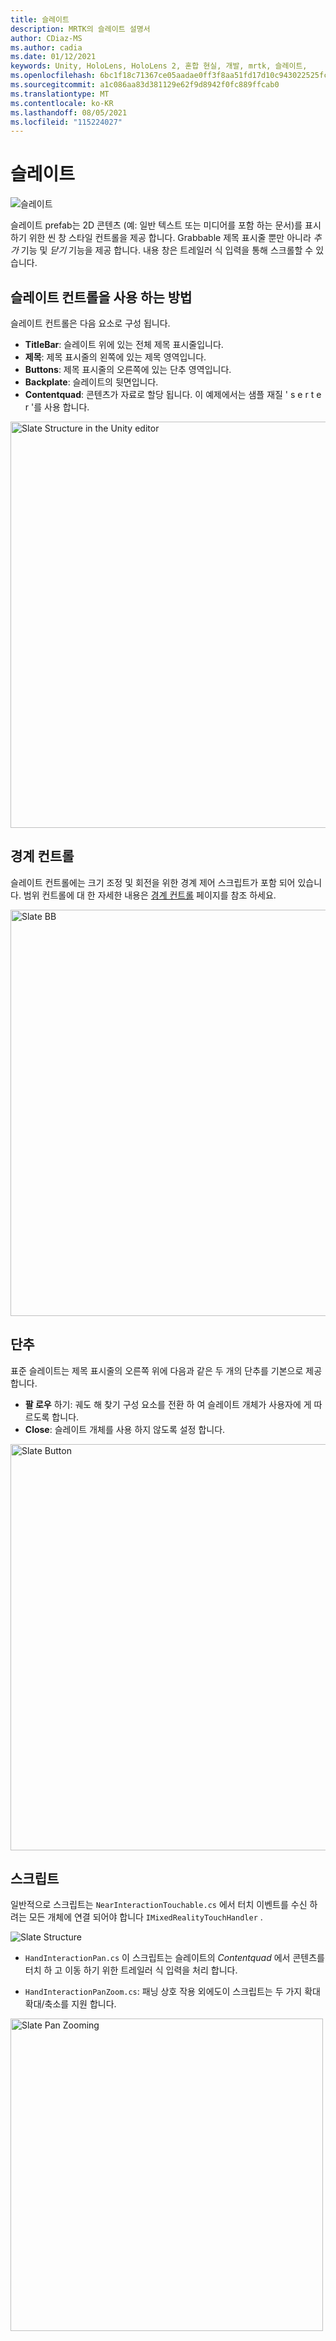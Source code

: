 ```yaml
---
title: 슬레이트
description: MRTK의 슬레이트 설명서
author: CDiaz-MS
ms.author: cadia
ms.date: 01/12/2021
keywords: Unity, HoloLens, HoloLens 2, 혼합 현실, 개발, mrtk, 슬레이트,
ms.openlocfilehash: 6bc1f18c71367ce05aadae0ff3f8aa51fd17d10c943022525fc5043d8d7989a2
ms.sourcegitcommit: a1c086aa83d381129e62f9d8942f0fc889ffcab0
ms.translationtype: MT
ms.contentlocale: ko-KR
ms.lasthandoff: 08/05/2021
ms.locfileid: "115224027"
---
```

# <a name="slate"></a>슬레이트

![슬레이트](../images/slate/MRTK_Slate_Main.png)

슬레이트 prefab는 2D 콘텐츠 (예: 일반 텍스트 또는 미디어를 포함 하는 문서)를 표시 하기 위한 씬 창 스타일 컨트롤을 제공 합니다. Grabbable 제목 표시줄 뿐만 아니라 *추가* 기능 및 *닫기* 기능을 제공 합니다. 내용 창은 트레일러 식 입력을 통해 스크롤할 수 있습니다.

## <a name="how-to-use-a-slate-control"></a>슬레이트 컨트롤을 사용 하는 방법

슬레이트 컨트롤은 다음 요소로 구성 됩니다.

* **TitleBar**: 슬레이트 위에 있는 전체 제목 표시줄입니다.
* **제목**: 제목 표시줄의 왼쪽에 있는 제목 영역입니다.
* **Buttons**: 제목 표시줄의 오른쪽에 있는 단추 영역입니다.
* **Backplate**: 슬레이트의 뒷면입니다.
* **Contentquad**: 콘텐츠가 자료로 할당 됩니다. 이 예제에서는 샘플 재질 ' s e r t e r '를 사용 합니다.

<img src="../images/slate/MRTK_SlateStructure.jpg" width="650" alt="Slate Structure in the Unity editor">

## <a name="bounds-control"></a>경계 컨트롤

슬레이트 컨트롤에는 크기 조정 및 회전을 위한 경계 제어 스크립트가 포함 되어 있습니다. 범위 컨트롤에 대 한 자세한 내용은 [경계 컨트롤](bounds-control.md) 페이지를 참조 하세요.

<img src="../images/slate/MRTK_Slate_BB.jpg" width="650" alt="Slate BB">

## <a name="buttons"></a>단추

표준 슬레이트는 제목 표시줄의 오른쪽 위에 다음과 같은 두 개의 단추를 기본으로 제공 합니다.

* **팔 로우** 하기: 궤도 해 찾기 구성 요소를 전환 하 여 슬레이트 개체가 사용자에 게 따르도록 합니다.
* **Close**: 슬레이트 개체를 사용 하지 않도록 설정 합니다.

<img src="../images/slate/MRTK_Slate_Buttons.jpg" width="650" alt="Slate Button">

## <a name="scripts"></a>스크립트

일반적으로 스크립트는 `NearInteractionTouchable.cs` 에서 터치 이벤트를 수신 하려는 모든 개체에 연결 되어야 합니다 `IMixedRealityTouchHandler` .

<img src="../images/slate/MRTK_Slate_Scripts.png" alt="Slate Structure">

* `HandInteractionPan.cs` 이 스크립트는 슬레이트의 *Contentquad* 에서 콘텐츠를 터치 하 고 이동 하기 위한 트레일러 식 입력을 처리 합니다.

* `HandInteractionPanZoom.cs`: 패닝 상호 작용 외에도이 스크립트는 두 가지 확대 확대/축소를 지원 합니다.

<img src="../images/slate/MRTK_Slate_PanZoom.png" width="500" alt="Slate Pan Zooming">
